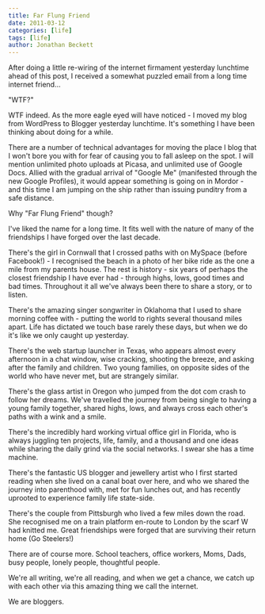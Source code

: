 ```yaml
---
title: Far Flung Friend
date: 2011-03-12
categories: [life]
tags: [life]
author: Jonathan Beckett
---
```


After doing a little re-wiring of the internet firmament yesterday lunchtime ahead of this post, I received a somewhat puzzled email from a long time internet friend...

"WTF?"

WTF indeed. As the more eagle eyed will have noticed - I moved my blog from WordPress to Blogger yesterday lunchtime. It's something I have been thinking about doing for a while.

There are a number of technical advantages for moving the place I blog that I won't bore you with for fear of causing you to fall asleep on the spot. I will mention unlimited photo uploads at Picasa, and unlimited use of Google Docs. Allied with the gradual arrival of "Google Me" (manifested through the new Google Profiles), it would appear something is going on in Mordor - and this time I am jumping on the ship rather than issuing punditry from a safe distance.

Why "Far Flung Friend" though?

I've liked the name for a long time. It fits well with the nature of many of the friendships I have forged over the last decade.

There's the girl in Cornwall that I crossed paths with on MySpace (before Facebook!) - I recognised the beach in a photo of her bike ride as the one a mile from my parents house. The rest is history - six years of perhaps the closest friendship I have ever had - through highs, lows, good times and bad times. Throughout it all we've always been there to share a story, or to listen.

There's the amazing singer songwriter in Oklahoma that I used to share morning coffee with - putting the world to rights several thousand miles apart. Life has dictated we touch base rarely these days, but when we do it's like we only caught up yesterday.

There's the web startup launcher in Texas, who appears almost every afternoon in a chat window, wise cracking, shooting the breeze, and asking after the family and children. Two young families, on opposite sides of the world who have never met, but are strangely similar.

There's the glass artist in Oregon who jumped from the dot com crash to follow her dreams. We've travelled the journey from being single to having a young family together, shared highs, lows, and always cross each other's paths with a wink and a smile.

There's the incredibly hard working virtual office girl in Florida, who is always juggling ten projects, life, family, and a thousand and one ideas while sharing the daily grind via the social networks. I swear she has a time machine.

There's the fantastic US blogger and jewellery artist who I first started reading when she lived on a canal boat over here, and who we shared the journey into parenthood with, met for fun lunches out, and has recently uprooted to experience family life state-side.

There's the couple from Pittsburgh who lived a few miles down the road. She recognised me on a train platform en-route to London by the scarf W had knitted me. Great friendships were forged that are surviving their return home (Go Steelers!)

There are of course more. School teachers, office workers, Moms, Dads, busy people, lonely people, thoughtful people.

We're all writing, we're all reading, and when we get a chance, we catch up with each other via this amazing thing we call the internet.

We are bloggers.